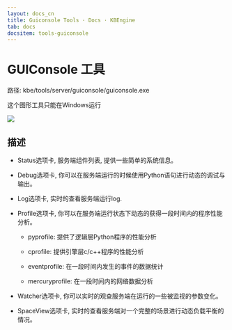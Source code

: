 ```yaml
---
layout: docs_cn
title: Guiconsole Tools · Docs · KBEngine
tab: docs
docsitem: tools-guiconsole
---
```


GUIConsole 工具
===============

路径: 
	kbe/tools/server/guiconsole/guiconsole.exe

这个图形工具只能在Windows运行

<img class="screenshots-img" src="{{ site.baseurl }}/assets/img/screenshots/guiconsole_debug.jpg">


描述
------------------------------------------

* Status选项卡, 服务端组件列表, 提供一些简单的系统信息。

* Debug选项卡, 你可以在服务端运行的时候使用Python语句进行动态的调试与输出。

* Log选项卡, 实时的查看服务端运行log.

* Profile选项卡, 你可以在服务端运行状态下动态的获得一段时间内的程序性能分析。

	* pyprofile: 提供了逻辑层Python程序的性能分析

	* cprofile: 提供引擎层c/c++程序的性能分析

	* eventprofile: 在一段时间内发生的事件的数据统计

	* mercuryprofile: 在一段时间内的网络数据分析

* Watcher选项卡, 你可以实时的观查服务端在运行的一些被监视的参数变化。

* SpaceView选项卡, 实时的查看服务端对一个完整的场景进行动态负载平衡的情况。




